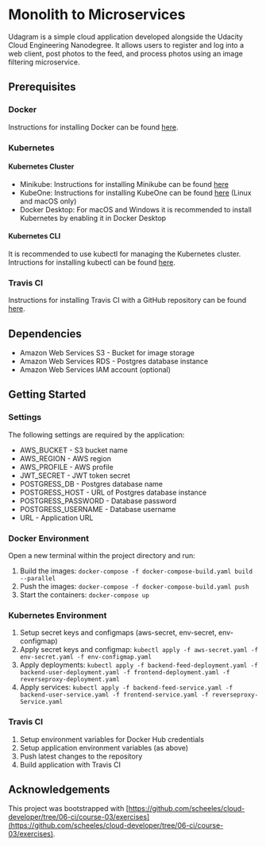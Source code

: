 # Monolith to Microservices

Udagram is a simple cloud application developed alongside the Udacity Cloud Engineering Nanodegree. It allows users to register and log into a web client, post photos to the feed, and process photos using an image filtering microservice.

## Prerequisites

### Docker

Instructions for installing Docker can be found [here](https://docs.docker.com/install/).

### Kubernetes

#### Kubernetes Cluster

- Minikube: Instructions for installing Minikube can be found [here](https://kubernetes.io/docs/tasks/tools/install-minikube/)
- KubeOne: Instructions for installing KubeOne can be found [here](https://github.com/kubermatic/kubeone) (Linux and macOS only)
- Docker Desktop: For macOS and Windows it is recommended to install Kubernetes by enabling it in Docker Desktop

#### Kubernetes CLI

It is recommended to use kubectl for managing the Kubernetes cluster. Intructions for installing kubectl can be found [here](https://kubernetes.io/docs/tasks/tools/install-kubectl).

### Travis CI

Instructions for installing Travis CI with a GitHub repository can be found [here](https://docs.travis-ci.com/user/tutorial/).

## Dependencies

- Amazon Web Services S3 - Bucket for image storage
- Amazon Web Services RDS - Postgres database instance
- Amazon Web Services IAM account (optional)

## Getting Started

### Settings

The following settings are required by the application:
- AWS_BUCKET - S3 bucket name
- AWS_REGION - AWS region
- AWS_PROFILE - AWS profile
- JWT_SECRET - JWT token secret
- POSTGRESS_DB - Postgres database name
- POSTGRESS_HOST - URL of Postgres database instance
- POSTGRESS_PASSWORD - Database password
- POSTGRESS_USERNAME - Database username
- URL - Application URL

###  Docker Environment

Open a new terminal within the project directory and run:
1. Build the images: `docker-compose -f docker-compose-build.yaml build --parallel`
2. Push the images: `docker-compose -f docker-compose-build.yaml push`
3. Start the containers: `docker-compose up`

### Kubernetes Environment

1. Setup secret keys and configmaps (aws-secret, env-secret, env-configmap)
2. Apply secret keys and configmap: `kubectl apply -f aws-secret.yaml -f env-secret.yaml -f env-configmap.yaml`
3. Apply deployments: `kubectl apply -f backend-feed-deployment.yaml -f backend-user-deployment.yaml -f frontend-deployment.yaml -f reverseproxy-deployment.yaml`
4. Apply services: `kubectl apply -f backend-feed-service.yaml -f backend-user-service.yaml -f frontend-service.yaml -f reverseproxy-Service.yaml`

### Travis CI

1. Setup environment variables for Docker Hub credentials
2. Setup application environment variables (as above)
3. Push latest changes to the repository
4. Build application with Travis CI

## Acknowledgements

This project was bootstrapped with [https://github.com/scheeles/cloud-developer/tree/06-ci/course-03/exercises](https://github.com/scheeles/cloud-developer/tree/06-ci/course-03/exercises).
